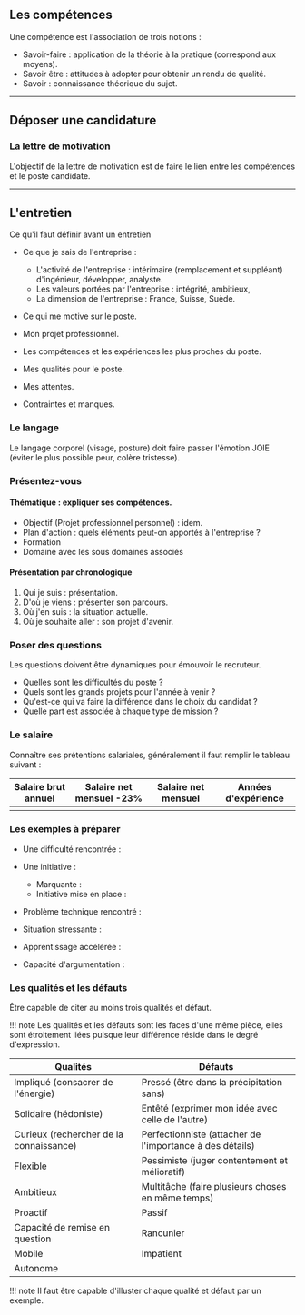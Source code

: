 ## Les compétences

Une compétence est l'association de trois notions :

* Savoir-faire : application de la théorie à la pratique (correspond aux moyens).
* Savoir être : attitudes à adopter pour obtenir un rendu de qualité.
* Savoir : connaissance théorique du sujet.

-----------------------------------------

## Déposer une candidature

### La lettre de motivation 

L'objectif de la lettre de motivation est de faire le lien entre les compétences et le poste candidate.

-----------------------------------------

## L'entretien

Ce qu'il faut définir avant un entretien 

* Ce que je sais de l'entreprise :

	* L'activité de l'entreprise : intérimaire (remplacement et suppléant) d'ingénieur, développer, analyste.
	* Les valeurs portées par l'entreprise : intégrité, ambitieux,
	* La dimension de l'entreprise : France, Suisse, Suède.

* Ce qui me motive sur le poste.
* Mon projet professionnel.
* Les compétences et les expériences les plus proches du poste.
* Mes qualités pour le poste.
* Mes attentes.
* Contraintes et manques.

### Le langage

Le langage corporel (visage, posture) doit faire passer l'émotion JOIE (éviter le plus possible peur, colère tristesse).

### Présentez-vous

#### Thématique : expliquer ses compétences.

* Objectif (Projet professionnel personnel) : idem.
* Plan d'action : quels éléments peut-on apportés à l'entreprise ?
* Formation
* Domaine avec les sous domaines associés

#### Présentation par chronologique

1. Qui je suis : présentation.
2. D'où je viens : présenter son parcours.
3. Où j'en suis : la situation actuelle.
4. Où je souhaite aller : son projet d'avenir.

### Poser des questions

Les questions doivent être dynamiques pour émouvoir le recruteur.

* Quelles sont les difficultés du poste ?
* Quels sont les grands projets pour l'année à venir ?
* Qu'est-ce qui va faire la différence dans le choix du candidat ?
* Quelle part est associée à chaque type de mission ?

### Le salaire

Connaître ses prétentions salariales, généralement il faut remplir le tableau suivant :


| Salaire brut annuel | Salaire net mensuel -23% | Salaire net mensuel | Années d'expérience |
|---------------------|--------------------------|---------------------|---------------------|
|                     |                          |                     |                     |

### Les exemples à préparer

* Une difficulté rencontrée :
* Une initiative :

    * Marquante :
    * Initiative mise en place :

* Problème technique rencontré :
* Situation stressante :
* Apprentissage accélérée :
* Capacité d'argumentation :

### Les qualités et les défauts

Être capable de citer au moins trois qualités et défaut. 

!!! note 
	Les qualités et les défauts sont les faces d'une même pièce, elles sont étroitement liées puisque leur différence réside dans le degré d'expression.

Qualités                                | Défauts 
----------------------------------------|---------------------------------------
Impliqué (consacrer de l'énergie)       | Pressé (être dans la précipitation sans)
Solidaire (hédoniste)                   | Entêté (exprimer mon idée avec celle de l'autre)
Curieux (rechercher de la connaissance) | Perfectionniste (attacher de l'importance à des détails)
Flexible                                | Pessimiste (juger contentement et mélioratif)
Ambitieux                               | Multitâche (faire plusieurs choses en même temps)
Proactif                                | Passif
Capacité de remise en question          | Rancunier
Mobile                                  | Impatient
Autonome                                |


!!! note
	Il faut être capable d'illuster chaque qualité et défaut par un exemple.
